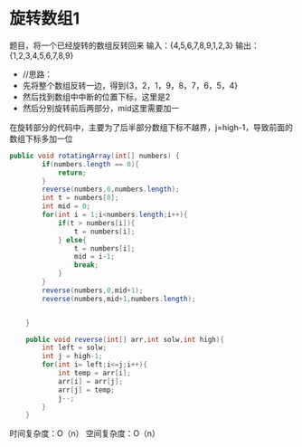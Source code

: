 # 旋转数组1

题目，将一个已经旋转的数组反转回来
输入：{4,5,6,7,8,9,1,2,3}
输出：{1,2,3,4,5,6,7,8,9}

* //思路：
* 先将整个数组反转一边，得到{3，2，1，9，8，7，6，5，4}
* 然后找到数组中中断的位置下标，这里是2
* 然后分别旋转前后两部分，mid这里需要加一

在旋转部分的代码中，主要为了后半部分数组下标不越界，j=high-1，导致前面的数组下标多加一位


```java
public void rotatingArray(int[] numbers) {
        if(numbers.length == 0){
            return;
        }
        reverse(numbers,0,numbers.length);
        int t = numbers[0];
        int mid = 0;
        for(int i = 1;i<numbers.length;i++){
            if(t > numbers[i]){
                t = numbers[i];
            } else{
                t = numbers[i];
                mid = i-1;
                break;
            }
        }
        reverse(numbers,0,mid+1);
        reverse(numbers,mid+1,numbers.length);


    }

    public void reverse(int[] arr,int solw,int high){
        int left = solw;
        int j = high-1;
        for(int i= left;i<=j;i++){
            int temp = arr[i];
            arr[i] = arr[j];
            arr[j] = temp;
            j--;
        }
    }
```
时间复杂度：O（n）
空间复杂度：O（n）
